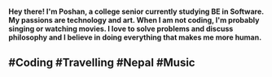 
#### Hey there! I'm Poshan, a college senior currently studying BE in Software. My passions are technology and art. When I am not coding, I'm probably singing or watching movies. I love to solve problems and discuss philosophy and I believe in doing everything that makes me more human.
## #Coding #Travelling #Nepal #Music

<!--
**poshan0126/poshan0126** is a ✨ _special_ ✨ repository because its `README.md` (this file) appears on your GitHub profile.

Here are some ideas to get you started:

- 🔭 I’m currently working on ...
- 🌱 I’m currently learning ...
- 👯 I’m looking to collaborate on ...
- 🤔 I’m looking for help with ...
- 💬 Ask me about ...
- 📫 How to reach me: ...
- 😄 Pronouns: ...
- ⚡ Fun fact: ...
-->
